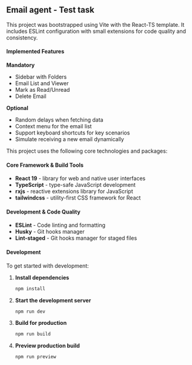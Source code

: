 ## Email agent - Test task

This project was bootstrapped using Vite with the React-TS template. It includes ESLint configuration with small extensions for code quality and consistency.

#### **Implemented Features**

**Mandatory**

- Sidebar with Folders
- Email List and Viewer
- Mark as Read/Unread
- Delete Email

**Optional**

- Random delays when fetching data
- Context menu for the email list
- Support keyboard shortcuts for key scenarios
- Simulate receiving a new email dynamically

This project uses the following core technologies and packages:

#### **Core Framework & Build Tools**

- **React 19** - library for web and native user interfaces
- **TypeScript** - type-safe JavaScript development
- **rxjs** - reactive extensions library for JavaScript
- **tailwindcss** - utility-first CSS framework for React

#### **Development & Code Quality**

- **ESLint** - Code linting and formatting
- **Husky** - Git hooks manager
- **Lint-staged** - Git hooks manager for staged files

#### **Development**
To get started with development:

1. **Install dependencies**
   ```bash
   npm install
   ```

2. **Start the development server**
   ```bash
   npm run dev
   ```

3. **Build for production**
   ```bash
   npm run build
   ```

4. **Preview production build**
   ```bash
   npm run preview
   ```
